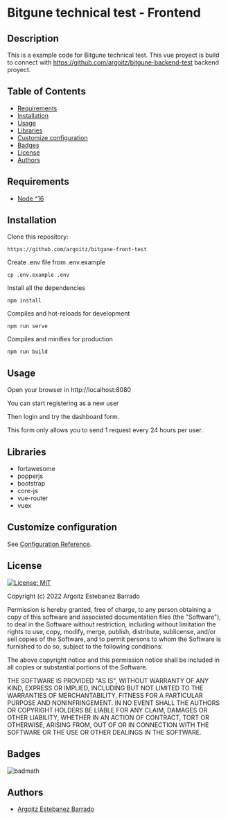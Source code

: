 # Bitgune technical test - Frontend

## Description

This is a example code for Bitgune technical test. This vue proyect is build to connect with https://github.com/argoitz/bitgune-backend-test backend proyect.

## Table of Contents

- [Requirements](#requirements)
- [Installation](#installation)
- [Usage](#usage)
- [Libraries](#libraries)
- [Customize configuration](#customize-configuration)
- [Badges](#badges)
- [License](#license)
- [Authors](#authors)

## Requirements

- [Node ^16](https://nodejs.org/es/download/)

## Installation

Clone this repository:

    https://github.com/argoitz/bitgune-front-test

Create .env file from .env.example

    cp .env.example .env

Install all the dependencies

    npm install

Compiles and hot-reloads for development

    npm run serve

Compiles and minifies for production

    npm run build

## Usage

Open your browser in http://localhost:8080

You can start registering as a new user

Then login and try the dashboard form.

This form only allows you to send 1 request every 24 hours per user.

## Libraries

- fortawesome
- popperjs
- bootstrap
- core-js
- vue-router
- vuex

## Customize configuration

See [Configuration Reference](https://cli.vuejs.org/config/).

## License

[![License: MIT](https://img.shields.io/badge/License-MIT-yellow.svg)](https://opensource.org/licenses/MIT)

Copyright (c) 2022 Argoitz Estebanez Barrado

Permission is hereby granted, free of charge, to any person obtaining a copy
of this software and associated documentation files (the "Software"), to deal
in the Software without restriction, including without limitation the rights
to use, copy, modify, merge, publish, distribute, sublicense, and/or sell
copies of the Software, and to permit persons to whom the Software is
furnished to do so, subject to the following conditions:

The above copyright notice and this permission notice shall be included in all
copies or substantial portions of the Software.

THE SOFTWARE IS PROVIDED "AS IS", WITHOUT WARRANTY OF ANY KIND, EXPRESS OR
IMPLIED, INCLUDING BUT NOT LIMITED TO THE WARRANTIES OF MERCHANTABILITY,
FITNESS FOR A PARTICULAR PURPOSE AND NONINFRINGEMENT. IN NO EVENT SHALL THE
AUTHORS OR COPYRIGHT HOLDERS BE LIABLE FOR ANY CLAIM, DAMAGES OR OTHER
LIABILITY, WHETHER IN AN ACTION OF CONTRACT, TORT OR OTHERWISE, ARISING FROM,
OUT OF OR IN CONNECTION WITH THE SOFTWARE OR THE USE OR OTHER DEALINGS IN THE
SOFTWARE.

## Badges

![badmath](https://img.shields.io/github/languages/top/argoitz/bitgune-front-test)

## Authors

- [Argoitz Estebanez Barrado](https://github.com/argoitz)
